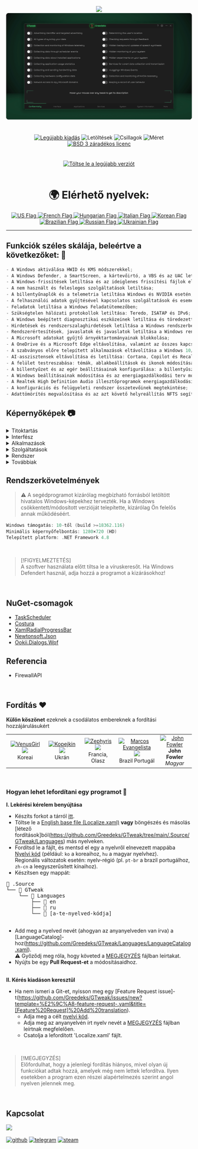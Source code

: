 <div align="center">
<img src="https://github.com/user-attachments/assets/370e1249-4c40-420b-85b1-2978e47f0060"/><br/>
<img src="https://github.com/Greedeks/GTweak/blob/main/.github/Preview.gif"/><br/><br/>
 
<div align="center" style="margin: 20px 0; text-align: center;">
 
[![Legújabb kiadás](https://img.shields.io/github/v/release/Greedeks/GTweak?style=for-the-badge&labelColor=3d3d3d&color=179962)](https://github.com/Greedeks/GTweak/releases/latest)
![Letöltések](https://img.shields.io/github/downloads/Greedeks/GTweak/total.svg?style=for-the-badge&labelColor=3d3d3d&color=1982a5)
![Csillagok](https://img.shields.io/github/stars/greedeks/gtweak?style=for-the-badge&labelColor=3d3d3d&color=179962)
![Méret](https://img.shields.io/github/repo-size/greedeks/gtweak?style=for-the-badge&labelColor=3d3d3d&color=1982a5)
[![BSD 3 záradékos licenc](https://img.shields.io/badge/License-BSD%203--Clause-yellow.svg?style=for-the-badge&labelColor=3d3d3d&color=179962)](https://github.com/Greedeks/GTweak/blob/main/LICENSE)
</div>

<br/><a href="https://github.com/Greedeks/GTweak/releases/latest/download/gtweak.exe"><img src="https://github.com/user-attachments/assets/0c2f2947-6d63-46b3-9933-8e72a8b45ed3" width="260" height="68" alt="Töltse le a legújabb verziót"></a><br/><br/>

<!-- language --> 
<div align="center">
  <h1>🌍 Elérhető nyelvek:</h1>

<a href="https://github.com/Greedeks/GTweak/blob/main/README.md">
    <img src="https://cdn-icons-png.flaticon.com/128/197/197484.png" alt="US Flag" width="40">
</a>

<a href="https://github.com/Greedeks/GTweak/blob/main/README-fr.md">
    <img src="https://cdn-icons-png.flaticon.com/128/197/197560.png" alt="French Flag" width="40">
</a>

<a href="https://github.com/Greedeks/GTweak/blob/main/README-hu.md">
    <img src="https://cdn-icons-png.flaticon.com/128/197/197584.png" alt="Hungarian Flag" width="40">
</a>

<a href="https://github.com/Greedeks/GTweak/blob/main/README-it.md">
    <img src="https://cdn-icons-png.flaticon.com/128/9906/9906483.png" alt="Italian Flag" width="40">
</a>
  
<a href="https://github.com/Greedeks/GTweak/blob/main/README-ko.md">
    <img src="https://cdn-icons-png.flaticon.com/128/197/197582.png" alt="Korean Flag" width="40">
</a>

<a href="https://github.com/Greedeks/GTweak/blob/main/README-pt-br.md">
    <img src="https://cdn-icons-png.flaticon.com/128/9906/9906449.png" alt="Brazilian Flag" width="40">
</a>

<a href="https://github.com/Greedeks/GTweak/blob/main/README-ru.md">
    <img src="https://cdn-icons-png.flaticon.com/128/197/197408.png" alt="Russian Flag" width="40">
</a>

<a href="https://github.com/Greedeks/GTweak/blob/main/README-uk.md">
    <img src="https://cdn-icons-png.flaticon.com/128/5315/5315703.png" alt="Ukrainian Flag" width="40">
</a>
</div>

</div>

---
<h2> Funkciók széles skálája, beleértve a következőket: 🔩</h2>

```java
- A Windows aktiválása HWID és KMS módszerekkel;
- A Windows Defender, a SmartScreen, a kártevőirtó, a VBS és az UAC letiltása;
- A Windows-frissítések letiltása és az ideiglenes frissítési fájlok eltávolítása;
- A nem használt és felesleges szolgáltatások letiltása;
- A billentyűnaplók és a telemetria letiltása Windows és NVIDIA esetén;
- A felhasználói adatok gyűjtésével kapcsolatos szolgáltatások és események letiltása;
- Feladatok letiltása a Windows Feladatütemezőben;
- Szükségtelen hálózati protokollok letiltása: Teredo, ISATAP és IPv6;
- A Windows beépített diagnosztikai eszközeinek letiltása és töredezettségmentesítés;
- Hirdetések és rendszerszalaghirdetések letiltása a Windows rendszerben, beleértve a SCOOBE-t is;
- Rendszerértesítések, javaslatok és javaslatok letiltása a Windows rendszerben;
- A Microsoft adatokat gyűjtő árnyéktartományainak blokkolása;
- A OneDrive és a Microsoft Edge eltávolítása, valamint az összes kapcsolódó adat, mappa törlése;
- A szabványos előre telepített alkalmazások eltávolítása a Windows 10/11 rendszerben;
- AI-asszisztensek eltávolítása és letiltása: Cortana, Copilot és Recall;
- A felület testreszabása: témák, ablakbeállítások és ikonok módosítása;
- A billentyűzet és az egér beállításainak konfigurálása: a billentyűszűrés, a ragadós billentyűk és a gyorsítás letiltása;
- A Windows beállításainak módosítása és az energiagazdálkodási terv módosítása;
- A Realtek High Definition Audio illesztőprogramok energiagazdálkodási beállításainak módosítása a hangkésleltetés javításához;
- A konfigurációs és felügyeleti rendszer összetevőinek megtekintése;
- Adattömörítés megvalósítása és az azt követő helyreállítás NFTS segítségével.
```

<h2> Képernyőképek 📷</h2>
<details>
  <summary> Titoktartás </summary>
  <img src="https://github.com/Greedeks/GTweak/blob/main/.github/screenshots/en/Confidentiality.png"/>
</details>
<details>
  <summary> Interfész </summary>
  <img src="https://github.com/Greedeks/GTweak/blob/main/.github/screenshots/en/Interface.png"/>
</details>
<details>
  <summary> Alkalmazások </summary>
  <img src="https://github.com/Greedeks/GTweak/blob/main/.github/screenshots/en/Applications.png"/>
</details>
<details>
  <summary> Szolgáltatások </summary>
  <img src="https://github.com/Greedeks/GTweak/blob/main/.github/screenshots/en/Services.png"/>
</details>
<details>
  <summary> Rendszer </summary>
  <img src="https://github.com/Greedeks/GTweak/blob/main/.github/screenshots/en/System.png"/>
</details>
<details>
  <summary> Továbbiak </summary>
  <img src="https://github.com/Greedeks/GTweak/blob/main/.github/screenshots/en/More.png"/>
</details>

<h2> Rendszerkövetelmények</h2>

> ⚠ A segédprogramot kizárólag megbízható forrásból letöltött hivatalos Windows-képekhez tervezték. Ha a Windows csökkentett/módosított verzióját telepítette, kizárólag Ön felelős annak működéséért.

```c++
Windows támogatás: 10-től (build >=18362.116)
Minimális képernyőfelbontás: 1280×720 (HD)
Telepített platform: .NET Framework 4.8
```
</br>

> [!FIGYELMEZTETÉS]  
> A szoftver használata előtt tiltsa le a víruskeresőt. Ha Windows Defendert használ, adja hozzá a programot a kizárásokhoz!
</br>

## NuGet-csomagok
- [TaskScheduler](https://www.nuget.org/packages/TaskScheduler)
- [Costura](https://www.nuget.org/packages/Costura.Fody)
- [XamlRadialProgressBar](https://www.nuget.org/packages/XamlRadialProgressBar)
- [Newtonsoft.Json](https://www.nuget.org/packages/Newtonsoft.Json)
- [Ookii.Dialogs.Wpf](https://www.nuget.org/packages/Ookii.Dialogs.Wpf)

## Referencia
- FirewallAPI

</br>

## Fordítás ❤️ 
<p>
  <b>Külön köszönet</b> ezeknek a csodálatos embereknek a fordítási hozzájárulásukért
</p>

<table>
  <tr>
    <td align="center" width="180">
      <a href="https://github.com/VenusGirl">
        <img src="https://images.weserv.nl/?url=avatars.githubusercontent.com/u/53147200?v=4&h=70&w=70&fit=cover&mask=circle" alt="VenusGirl"/>
        <div><img src="https://readme-typing-svg.demolab.com?font=Kanit&size=15&duration=1000&pause=10&center=true&repeat=false&width=130&height=30&lines=VenusGirl"/></div>
      </a>
      <div><span>Koreai</span></div>
    </td>
    <td align="center" width="180">
      <a href="https://github.com/Kopejkin">
        <img src="https://images.weserv.nl/?url=avatars.githubusercontent.com/u/172585094?v=4&h=70&w=70&fit=cover&mask=circle" alt="Kopejkin"/>
        <div><img src="https://readme-typing-svg.demolab.com?font=Kanit&size=15&duration=1000&pause=10&center=true&repeat=false&width=130&height=30&lines=Kopejkin"/></div>
      </a>
      <div><span>Ukrán</span></div>
    </td>
    <td align="center" width="180">
      <a href="https://github.com/Zephyris-Pro">
        <img src="https://images.weserv.nl/?url=avatars.githubusercontent.com/u/200662396?v=4&h=70&w=70&fit=cover&mask=circle" alt="Zephyris"/>
        <div><img src="https://readme-typing-svg.demolab.com?font=Kanit&size=15&duration=1000&pause=10&center=true&repeat=false&width=130&height=30&lines=Zephyris"/></div>
      </a>
      <div><span>Francia, Olasz</span></div>
    </td>
    <td align="center" width="180">
      <a href="https://github.com/marcolinojunior">
        <img src="https://images.weserv.nl/?url=avatars.githubusercontent.com/u/63563268?v=4&h=70&w=70&fit=cover&mask=circle" alt="Marcos Evangelista"/>
        <div><img src="https://readme-typing-svg.demolab.com?font=Kanit&size=15&duration=1000&pause=10&center=true&repeat=false&width=130&height=30&lines=Marcos+Evangelista"/></div>
      </a>
      <div><span>Brazil Portugál</span></div>
    </td>
	    <td align="center" width="180">
      <a href="https://github.com/JohnFowler58">
        <img src="https://images.weserv.nl/?url=avatars.githubusercontent.com/u/182429115?v=4&h=70&w=70&fit=cover&mask=circle" alt="John Fowler"/>
      </a><br/>
      <b>John Fowler</b><br/>
      <i>Magyar</i>
    </td>

  </tr>
</table>

</br>

### Hogyan lehet lefordítani egy programot 📝

**I. Lekérési kérelem benyújtása**
- Készíts forkot a tárról [itt](https://github.com/Greedeks/GTweak/fork).
- Töltse le a [English base file (Localize.xaml)](https://github.com/Greedeks/GTweak/blob/main/.Source/GTweak/Languages/en/Localize.xaml) **vagy** böngészés és másolás [létező fordítások]ból(https://github.com/Greedeks/GTweak/tree/main/.Source/GTweak/Languages) más nyelveken.
- Fordítsd le a fájlt, és mentsd el egy a nyelvről elnevezett mappába [Nyelvi kód](https://learn.microsoft.com/en-us/windows-hardware/manufacture/desktop/available-language-packs-for-windows?view=windows-11) (például: `ko` a koreaihoz, `hu` a magyar nyelvhez).
</br>Regionális változatok esetén: nyelv-régió (pl. `pt-br` a brazil portugálhoz, `zh-cn` a leegyszerűsített kínaihoz).
- Készítsen egy mappát:
<div>
    <pre>
📂 .Source
└── 📁 GTweak
    └── 📁 Languages
        ├── 📁 en
        ├── 📁 ru
        └── 📁 [a-te-nyelved-kódja]
    </pre>
</div>

- Add meg a nyelved nevét (ahogyan az anyanyelveden van írva) a [LanguageCatalog]-hoz(https://github.com/Greedeks/GTweak/Languages/LanguageCatalog.xaml).  
  ⚠️ Győződj meg róla, hogy követed a [MEGJEGYZÉS](https://github.com/Greedeks/GTweak/blob/8caab74a7cf748f6a20c9d1e7c8a81821905ef9b/.Source/GTweak/Languages/LanguageCatalog.xaml#L5C4-L9C8) fájlban leírtakat.
- Nyújts be egy **Pull Request-et** a módosításaidhoz. </br></br>

**II. Kérés kiadáson keresztül**
- Ha nem ismeri a Git-et, nyisson meg egy [Feature Request issue]-t(https://github.com/Greedeks/GTweak/issues/new?template=%E2%9C%A8-feature-request-.yaml&title=[Feature%20Request]%20Add%20translation).
  - Adja meg a célt [nyelvi kód](https://learn.microsoft.com/en-us/windows-hardware/manufacture/desktop/available-language-packs-for-windows?view=windows-11).
  - Adja meg az anyanyelvén írt nyelv nevét a [MEGJEGYZÉS](https://github.com/Greedeks/GTweak/blob/8caab74a7cf748f6a20c9d1e7c8a81821905ef9b/.Source/GTweak/Languages/LanguageCatalog.xaml#L5C4-L9C8) fájlban leírtnak megfelelően.
  - Csatolja a lefordított 'Localize.xaml' fájlt.
</br>

> [!MEGJEGYZÉS]  
> Előfordulhat, hogy a jelenlegi fordítás hiányos, mivel olyan új funkciókat adtak hozzá, amelyek még nem lettek lefordítva. Ilyen esetekben a program ezen részei alapértelmezés szerint angol nyelven jelennek meg.
</br>

## Kapcsolat
<img src="https://avatars.githubusercontent.com/u/82948926?s=400&u=66ddd72b29af1ac8b262281b183da6d191c5a71d&v=4" width="100px;"/>

[![github](https://img.shields.io/badge/Github-gray?style=for-the-badge&logo=github&logoColor=white)](https://github.com/Greedeks)
[![telegram](https://img.shields.io/badge/Telegram-1DA1F2?style=for-the-badge&logo=telegram&logoColor=white)](https://t.me/Greedeks)
[![steam](https://img.shields.io/badge/STEAM-042430?style=for-the-badge&logo=steam&logoColor=white)](https://steamcommunity.com/id/greedeks/)
